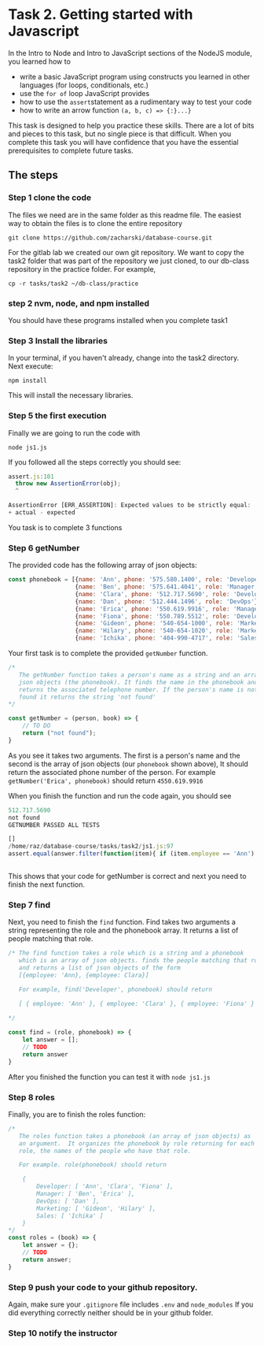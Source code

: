 # Task 2. Getting started with Javascript



In the Intro to Node and Intro to JavaScript sections of the NodeJS module, you learned how to 



* write a basic JavaScript program using constructs you learned in other languages (for loops, conditionals, etc.)
* use the `for of` loop JavaScript provides
* how to use the `assert`statement as a rudimentary way to test your code
* how to write an arrow function `(a, b, c) => {:}...}`



This task is designed to help you practice these skills. There are a lot of bits and pieces to this task, but no single piece is that difficult. When you complete this task you will have confidence that you have the essential prerequisites to complete future tasks.



## The steps

### Step 1 clone the code

The files we need are in the same folder as this readme file.  The easiest way to obtain the files is to clone the entire repository

`git clone https://github.com/zacharski/database-course.git`

For the gitlab lab we created our own git repository. We want to copy the task2 folder that was part of the repository we just cloned, to our db-class repository in the practice folder.  For example,

`cp -r tasks/task2 ~/db-class/practice`

### step 2 nvm, node, and npm installed

You should have these programs installed when you complete task1



### Step 3 Install the libraries

In your terminal, if you haven't already, change into the task2 directory. Next execute:

`npm install`

This will install the necessary libraries. 



### Step 5 the first execution

Finally we are going to run the code with 



`node js1.js`



If you followed all the steps correctly you should see:

```javascript
assert.js:101
  throw new AssertionError(obj);
  ^

AssertionError [ERR_ASSERTION]: Expected values to be strictly equal:
+ actual - expected


```



You task is to complete 3 functions



### Step 6 getNumber

The provided code has the following array of json objects:





``` javascript
const phonebook = [{name: 'Ann', phone: '575.580.1400', role: 'Developer'}, 
                   {name: 'Ben', phone: '575.641.4041', role: 'Manager'}, 
                   {name: 'Clara', phone: '512.717.5690', role: 'Developer'},
                   {name: 'Dan', phone: '512.444.1496', role: 'DevOps'}, 
                   {name: 'Erica', phone: '550.619.9916', role: 'Manager'}, 
                   {name: 'Fiona', phone: '550.789.5512', role: 'Developer'},
                   {name: 'Gideon', phone: '540-654-1000', role: 'Marketing'},
                   {name: 'Hilary', phone: '540-654-1020', role: 'Marketing'},
                   {name: 'Ichika', phone: '404-990-4717', role: 'Sales'}];

```



Your first task is to complete the provided `getNumber` function. 


```javascript
/*
   The getNumber function takes a person's name as a string and an array of
   json objects (the phonebook). It finds the name in the phonebook and 
   returns the associated telephone number. If the person's name is not
   found it returns the string 'not found'
*/

const getNumber = (person, book) => {
    // TO DO
    return ("not found");
}

```

As you see it takes two arguments. The first is a person's name and the second is the array of json objects (our `phonebook` shown above), It should return the associated phone number of the person. For example `getNumber('Erica', phonebook)` should return `4550.619.9916`

When you finish the function and run the code again, you should see

```javascript
512.717.5690
not found
GETNUMBER PASSED ALL TESTS

[]
/home/raz/database-course/tasks/task2/js1.js:97
assert.equal(answer.filter(function(item){ if (item.employee == 'Ann') return item})[0].employee, 'Ann')
 
```

This shows that your code for getNumber is correct and next you need to finish the next function.



### Step 7 find

Next, you need to finish the `find` function. Find takes two arguments a string representing the role and the phonebook array. It returns a list of people matching that role.



```javascript
/* The find function takes a role which is a string and a phonebook
   which is an array of json objects. finds the people matching that role
   and returns a list of json objects of the form
   [{employee: 'Ann}, {employee: Clara}]

   For example, find('Developer', phonebook) should return

   [ { employee: 'Ann' }, { employee: 'Clara' }, { employee: 'Fiona' } ]
 
*/

const find = (role, phonebook) => {
    let answer = [];
    // TODO
    return answer
}
```

After you finished the function you can test it with `node js1.js`

### Step 8 roles

Finally, you are to finish the roles function:



```javascript
/*
   The roles function takes a phonebook (an array of json objects) as 
   an argument.  It organizes the phonebook by role returning for each
   role, the names of the people who have that role.

   For example. role(phonebook) should return

    {
        Developer: [ 'Ann', 'Clara', 'Fiona' ],
        Manager: [ 'Ben', 'Erica' ],
        DevOps: [ 'Dan' ],
        Marketing: [ 'Gideon', 'Hilary' ],
        Sales: [ 'Ichika' ]
    }
*/
const roles = (book) => {
    let answer = {};
    // TODO
    return answer;
}
```



 





### Step 9 push your code to your github repository. 

Again, make sure your `.gitignore` file includes `.env` and `node_modules` If you did everything correctly neither should be in your github folder.



### Step 10 notify the instructor 


